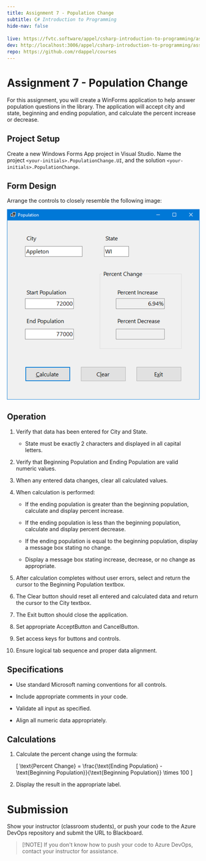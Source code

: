 ```yaml
---
title: Assignment 7 - Population Change
subtitle: C# Introduction to Programming
hide-nav: false

live: https://fvtc.software/appel/csharp-introduction-to-programming/assignments/population
dev: http://localhost:3006/appel/csharp-introduction-to-programming/assignments/population
repo: https://github.com/rdappel/courses
---
```


# Assignment 7 - Population Change

For this assignment, you will create a WinForms application to help answer population questions in the library. The application will accept city and state, beginning and ending population, and calculate the percent increase or decrease.

## Project Setup

Create a new Windows Forms App project in Visual Studio. Name the project `<your-initials>.PopulationChange.UI`, and the solution `<your-initials>.PopulationChange`.

## Form Design

Arrange the controls to closely resemble the following image:

![Form Layout](https://raw.githubusercontent.com/rdappel/courses/refs/heads/master/support-files/cs-intro/population-running.png)

## Operation

1. Verify that data has been entered for City and State.

    - State must be exactly 2 characters and displayed in all capital letters.

2. Verify that Beginning Population and Ending Population are valid numeric values.

3. When any entered data changes, clear all calculated values.

4. When calculation is performed:

    - If the ending population is greater than the beginning population, calculate and display percent increase.

    - If the ending population is less than the beginning population, calculate and display percent decrease.

    - If the ending population is equal to the beginning population, display a message box stating no change.

    - Display a message box stating increase, decrease, or no change as appropriate.

5. After calculation completes without user errors, select and return the cursor to the Beginning Population textbox.

6. The Clear button should reset all entered and calculated data and return the cursor to the City textbox.

7. The Exit button should close the application.

8. Set appropriate AcceptButton and CancelButton.

9. Set access keys for buttons and controls.

10. Ensure logical tab sequence and proper data alignment.

## Specifications

- Use standard Microsoft naming conventions for all controls.

- Include appropriate comments in your code.

- Validate all input as specified.

- Align all numeric data appropriately.

## Calculations

1. Calculate the percent change using the formula:

   \[
   \text{Percent Change} = \frac{\text{Ending Population} - \text{Beginning Population}}{\text{Beginning Population}} \times 100
   \]

2. Display the result in the appropriate label.

# Submission

Show your instructor (classroom students), or push your code to the Azure DevOps repository and submit the URL to Blackboard.

> [!NOTE] If you don't know how to push your code to Azure DevOps, contact your instructor for assistance.
